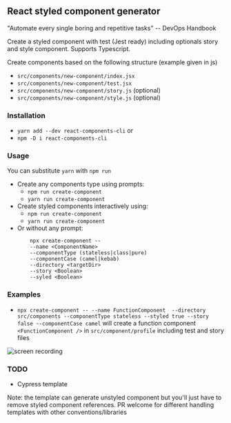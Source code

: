 ## React styled component generator

"Automate every single boring and repetitive tasks" -- DevOps Handbook

Create a styled component with test (Jest ready) including optionals story and style
component. Supports Typescript.

Create components based on the following structure (example given in js)
- `src/components/new-component/index.jsx`
- `src/components/new-component/test.jsx`
- `src/components/new-component/story.js` (optional)
- `src/components/new-component/style.js` (optional)

### Installation
- `yarn add --dev react-components-cli`
or
- `npm -D i react-components-cli`

### Usage
You can substitute `yarn` with `npm run`
- Create any components type using prompts: 
    - `npm run create-component`
    - `yarn run create-component`
- Create styled components interactively using: 
    - `npm run create-component` 
    - `yarn run create-component`
- Or without any prompt: 
    ```
        npx create-component -- 
        --name <ComponentName> 
        --componentType (stateless|class|pure) 
        --componentCase (camel|kebab)
        --directory <targetDir> 
        --story <Boolean>
        --syled <Boolean>
    ```
    
### Examples

- `npx create-component -- --name FunctionComponent  --directory src/components --componentType stateless --styled true --story false --componentCase camel` 
will create a function component `<FunctionComponent />` in `src/component/profile` including test and story files

![screen recording](http://g.recordit.co/XMuQeSSrgy.gif)

### TODO
- Cypress template

Note: the template can generate unstyled component but you'll just have to remove styled component references.
PR welcome for different handling templates with other conventions/libraries
